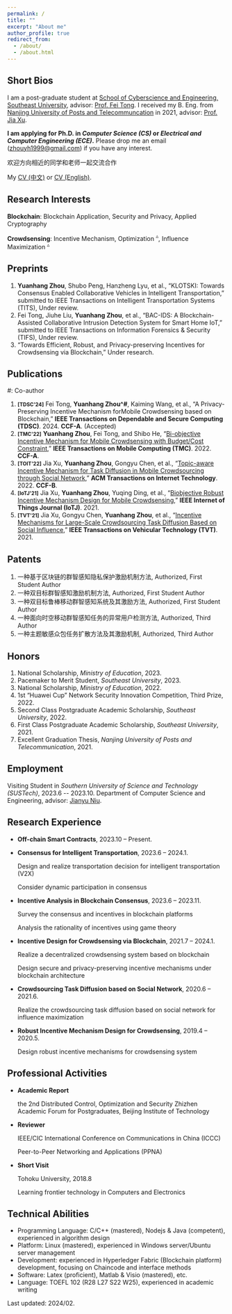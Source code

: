 ```yaml
---
permalink: /
title: ""
excerpt: "About me"
author_profile: true
redirect_from: 
  - /about/
  - /about.html
---
```


Short Bios
------
I am a post-graduate student at [School of Cyberscience and Engineering, Southeast University](https://cyber.seu.edu.cn/), advisor: [Prof. Fei Tong](https://cyber.seu.edu.cn/tf4/list.htm). I received my B. Eng. from [Nanjing University of Posts and Telecommuncation](http://www.njupt.edu.cn/) in 2021, advisor: [Prof. Jia Xu](https://xujia-njupt.github.io/xujia.github.io/). 

**I am applying for Ph.D. in *Computer Science (CS)* or *Electrical and Computer Engineering (ECE)*.** Please drop me an email (zhouyh1999@gmail.com) if you have any interest.

欢迎方向相近的同学和老师一起交流合作

My [CV (中文)](/files/CV_Chinese.pdf) or [CV (English)](/files/CV_English.pdf).

Research Interests
------
**Blockchain**: Blockchain Application, Security and Privacy, Applied Cryptography

**Crowdsensing**: Incentive Mechanism, Optimization $^\vartriangle$, Influence Maximization $^\vartriangle$

Preprints
------
1. **Yuanhang Zhou**, Shubo Peng, Hanzheng Lyu, et al., “KLOTSKI: Towards Consensus Enabled Collaborative Vehicles in Intelligent Transportation,” submitted to IEEE Transactions on Intelligent Transportation Systems (TITS), Under review.
1. Fei Tong, Jiuhe Liu, **Yuanhang Zhou**, et al., “BAC-IDS: A Blockchain-Assisted Collaborative Intrusion Detection System for Smart Home IoT,” submitted to IEEE Transactions on Information Forensics & Security (TIFS), Under review.
1. “Towards Efficient, Robust, and Privacy-preserving Incentives for Crowdsensing via Blockchain,” Under research.

Publications
------
#: Co-author
1. **<small>[TDSC'24]</small>** Fei Tong, **Yuanhang Zhou^#**, Kaiming Wang, et al., “A Privacy-Preserving Incentive Mechanism forMobile Crowdsensing based on Blockchain,” **IEEE Transactions on Dependable and Secure Computing (TDSC)**. 2024. **CCF-A**. (Accepted)
1. **<small>[TMC'22]</small>** **Yuanhang Zhou**, Fei Tong, and Shibo He, “[Bi-objective Incentive Mechanism for Mobile Crowdsensing with Budget/Cost Constraint](https://ieeexplore.ieee.org/abstract/document/9992184),” **IEEE Transactions on Mobile Computing (TMC)**. 2022. **CCF-A**.
1. **<small>[TOIT'22]</small>** Jia Xu, **Yuanhang Zhou**, Gongyu Chen, et al., “[Topic-aware Incentive Mechanism for Task Diffusion in Mobile Crowdsourcing through Social Network](https://dl.acm.org/doi/abs/10.1145/3487580),” **ACM Transactions on Internet Technology**. 2022. **CCF-B**.
1. **<small>[IoTJ'21]</small>** Jia Xu, **Yuanhang Zhou**, Yuqing Ding, et al., “[Biobjective Robust Incentive Mechanism Design for Mobile Crowdsensing](https://ieeexplore.ieee.org/abstract/document/9403382),” **IEEE Internet of Things Journal (IoTJ)**. 2021.
1. **<small>[TVT'21]</small>** Jia Xu, Gongyu Chen, **Yuanhang Zhou**, et al., “[Incentive Mechanisms for Large-Scale Crowdsourcing Task Diffusion Based on Social Influence](https://ieeexplore.ieee.org/abstract/document/9369101),” **IEEE Transactions on Vehicular Technology (TVT)**. 2021.

Patents
------
1. 一种基于区块链的群智感知隐私保护激励机制方法, Authorized, First Student Author
1. 一种双目标群智感知激励机制方法, Authorized, First Student Author 
1. 一种双目标鲁棒移动群智感知系统及其激励方法, Authorized, First Student Author
1. 一种面向时空移动群智感知任务的异常用户检测方法, Authorized, Third Author
1. 一种主题敏感众包任务扩散方法及其激励机制, Authorized, Third Author

Honors
------
1. National Scholarship, *Ministry of Education*, 2023.
1. Pacemaker to Merit Student, *Southeast University*, 2023. 
1. National Scholarship, *Ministry of Education*, 2022.
1. 1st “Huawei Cup” Network Security Innovation Competition, Third Prize, 2022.
1. Second Class Postgraduate Academic Scholarship, *Southeast University*, 2022.
1. First Class Postgraduate Academic Scholarship, *Southeast University*, 2021.
1. Excellent Graduation Thesis, *Nanjing University of Posts and Telecommunication*, 2021.

Employment
------
Visiting Student in *Southern University of Science and Technology (SUSTech)*, 2023.6 -- 2023.10.
Department of Computer Science and Engineering, advisor: [Jianyu Niu](https://jianyu-niu.github.io/).

Research Experience
------
* **Off-chain Smart Contracts**, 2023.10 – Present.
  
* **Consensus for Intelligent Transportation**, 2023.6 – 2024.1.
  
  Design and realize transportation decision for intelligent transportation (V2X)
  
  Consider dynamic participation in consensus
  
* **Incentive Analysis in Blockchain Consensus**, 2023.6 – 2023.11.
  
  Survey the consensus and incentives in blockchain platforms
  
  Analysis the rationality of incentives using game theory
  
* **Incentive Design for Crowdsensing via Blockchain**, 2021.7 – 2024.1.
  
  Realize a decentralized crowdsensing system based on blockchain
  
  Design secure and privacy-preserving incentive mechanisms under blockchain architecture
  
* **Crowdsourcing Task Diffusion based on Social Network**, 2020.6 – 2021.6.
  
  Realize the crowdsourcing task diffusion based on social network for influence maximization
  
* **Robust Incentive Mechanism Design for Crowdsensing**, 2019.4 – 2020.5.
  
  Design robust incentive mechanisms for crowdsensing system

Professional Activities
-----
* **Academic Report**

  the 2nd Distributed Control, Optimization and Security Zhizhen Academic Forum for Postgraduates, Beijing Institute of Technology

* **Reviewer**

  IEEE/CIC International Conference on Communications in China (ICCC)
  
  Peer-to-Peer Networking and Applications (PPNA)

* **Short Visit**

  Tohoku University, 2018.8

  Learning frontier technology in Computers and Electronics

Technical Abilities
-----
* Programming Language: C/C++ (mastered), Nodejs & Java (competent), experienced in algorithm design
* Platform: Linux (mastered), experienced in Windows server/Ubuntu server management
* Development: experienced in Hyperledger Fabric (Blockchain platform) development, focusing on Chaincode and interface methods
* Software: Latex (proficient), Matlab & Visio (mastered), etc.
* Language: TOEFL 102 (R28 L27 S22 W25), experienced in academic writing
 
Last updated: 2024/02.
